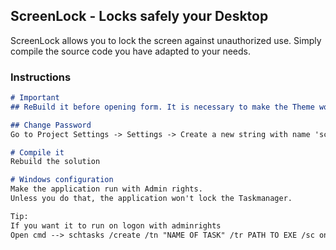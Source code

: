 ## ScreenLock - Locks safely your Desktop

ScreenLock allows you to lock the screen against unauthorized use. Simply compile the source code you have adapted to your needs.

### Instructions

```markdown
# Important
## ReBuild it before opening form. It is necessary to make the Theme work.

## Change Password
Go to Project Settings -> Settings -> Create a new string with name 'screenpw' and your password as value.

# Compile it
Rebuild the solution

# Windows configuration
Make the application run with Admin rights.
Unless you do that, the application won't lock the Taskmanager.

Tip: 
If you want it to run on logon with adminrights
Open cmd --> schtasks /create /tn "NAME OF TASK" /tr PATH TO EXE /sc onstart /ru SYSTEM

```
